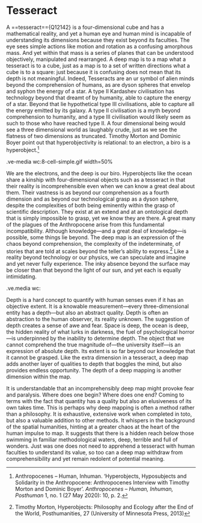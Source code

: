 # Tesseract

A ==tesseract=={Q12142} is a four-dimensional cube and has a mathematical reality, and yet a human eye and human mind is incapable of understanding its dimensions because they exist beyond its faculties. The eye sees simple actions like motion and rotation as a confusing amorphous mass. And yet within that mass is a series of planes that can be understood objectively, manipulated and rearranged. A deep map is to a map what a tesseract is to a cube, just as a map is to a set of written directions what a cube is to a square: just because it is confusing does not mean that its depth is not meaningful. Indeed, Tesseracts are an ur symbol of alien minds beyond the comprehension of humans, as are dyson spheres that envelop and syphon the energy of a star. A type II Kardashev civilisation has technology beyond that dreamt of by humanity, able to capture the energy of a star. Beyond that lie hypothetical type III civilisations, able to capture all the energy emitted by its galaxy. A type II civilisation is a myth beyond comprehension to humanity, and a type III civilisation would likely seem as such to those who have reached type II. A four dimensional being would see a three dimensional world as laughably crude, just as we see the flatness of two dimensions as truncated. Timothy Morton and Dominic Boyer point out that hyperobjectivity is relational: to an electron, a biro is a hyperobject.[^1]

.ve-media wc:8-cell-simple.gif width=50% 

We are the electrons, and the deep is our biro. Hyperobjects like the ocean share a kinship with four-dimensional objects such as a tesseract in that their reality is incomprehensible even when we can know a great deal about them. Their vastness is as beyond our comprehension as a fourth dimension and as beyond our technological grasp as a dyson sphere, despite the complexities of both being eminently within the grasp of scientific description. They exist at an extend and at an ontological depth that is simply impossible to grasp, yet we know they are there. A great many of the plagues of the Anthropocene arise from this fundamental incompatibility. Although knowledge—and a great deal of knowledge—is possible, some things lie beyond. The deep map is an expression of the chaos beyond comprehension, the complexity of the indeterminate, of stories that are told at scales beyond the teller’s ability to express.[^2] Like a reality beyond technology or our physics, we can speculate and imagine and yet never fully experience. The inky absence beyond the surface may be closer than that beyond the light of our sun, and yet each is equally intimidating.

.ve.media wc:

Depth is a hard concept to quantify with human senses even if it has an objective extent. It is a knowable measurement—every three-dimensional entity has a depth—but also an abstract quality. Depth is often an abstraction to the human observer, its reality unknown. The suggestion of depth creates a sense of awe and fear. Space is deep, the ocean is deep, the hidden reality of what lurks in darkness, the fuel of psychological horror—is underpinned by the inability to determine depth. The object that we cannot comprehend the true magnitude of—the university itself—is an expression of absolute depth. Its extent is so far beyond our knowledge that it cannot be grasped. Like the extra dimension in a tesseract, a deep map adds another layer of qualities to depth that boggles the mind, but also provides endless opportunity. The depth of a deep mapping is another dimension within the map.

It is understandable that an incomprehensibly deep map might provoke fear and paralysis. Where does one begin? Where does one end? Coming to terms with the fact that quantity has a quality but also an elusiveness of its own takes time. This is perhaps why deep mapping is often a method rather than a philosophy. It is exhaustive, extensive work when completed in toto, but also a valuable addition to other methods. It whispers in the background of the spatial humanities, hinting at a greater chaos at the heart of the human impulse to map. It suggests that there is a hidden reach below those swimming in familiar methodological waters, deep, terrible and full of wonders. Just was one does not need to apprehend a tesseract with human faculties to understand its value, so too can a deep map withdraw from comprehensibility and yet remain redolent of potential meaning.

[^1]: Anthropocenes – Human, Inhuman. ‘Hyperobjects, Hyposubjects and Solidarity in the Anthropocene: Anthropocenes Interview with Timothy Morton and Dominic Boyer’. *Anthropocenes – Human, Inhuman, Posthuman* 1, no. 1 (27 May 2020): 10, p. 2.
[^2]: Timothy Morton, Hyperobjects: Philosophy and Ecology after the End of the World, Posthumanities, 27 (University of Minnesota Press, 2013)
